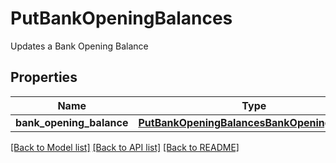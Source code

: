 # PutBankOpeningBalances

Updates a Bank Opening Balance
## Properties
Name | Type | Description | Notes
------------ | ------------- | ------------- | -------------
**bank_opening_balance** | [**PutBankOpeningBalancesBankOpeningBalance**](PutBankOpeningBalancesBankOpeningBalance.md) |  | [optional] 

[[Back to Model list]](../README.md#documentation-for-models) [[Back to API list]](../README.md#documentation-for-api-endpoints) [[Back to README]](../README.md)


